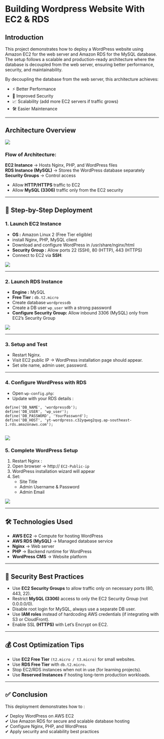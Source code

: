 # Building Wordpress Website With EC2 & RDS
## Introduction
This project demonstrates how to deploy a WordPress website using Amazon EC2 for the web server and Amazon RDS for the MySQL database. The setup follows a scalable and production-ready architecture where the database is decoupled from the web server, ensuring better performance, security, and maintainability.  

By decoupling the database from the web server, this architecture achieves:

* ⚡ Better Performance  
* 🔐 Improved Security  
* 📈 Scalability (add more EC2 servers if traffic grows)  
* 🛠  Easier Maintenance

---
## Architecture Overview

![](./img/Architecture.png)
### Flow of Architecture:

**EC2 Instance** → Hosts Nginx, PHP, and WordPress files  
**RDS Instance (MySQL)** → Stores the WordPress database separately  
**Security Groups** → Control access 
* Allow **HTTP/HTTPS** traffic to EC2  
* Allow **MySQL (3306)** traffic only from the EC2 security 

---
## 🚀 Step-by-Step Deployment
### 1. Launch EC2 Instance
* **OS :** Amazon Linux 2 (Free Tier eligible)
* install Nginx, PHP, MySQL client
* Download and configure WordPress in /usr/share/nginx/html
* **Security Group :** Allow ports 22 (SSH), 80 (HTTP), 443 (HTTPS)  
* Connect to EC2 via **SSH**:

![](./img/EC2Screenshot.png)

---
### 2. Launch RDS Instance
* **Engine :** MySQL
* **Free Tier :** `db.t2.micro`
* Create database `wordpressdb`
* Create a DB user `wp_user` with a strong password
* **Configure Security Group:** Allow inbound 3306 (MySQL) only from EC2’s Security Group

![](./img/RDSScreenshot.png)

---
###  3. Setup and Test
* Restart Nginx.
* Visit EC2 public IP → WordPress installation page should appear.
* Set site name, admin user, password.

---
### 4. Configure WordPress with RDS
* Open `wp-config.php`:
* Update with your RDS details :
```
define('DB_NAME', 'wordpressdb');
define('DB_USER', 'wp_user');
define('DB_PASSWORD', 'YourPassword');
define('DB_HOST', 'yt-wordpress.c32yqweg2qug.ap-southeast-1.rds.amazonaws.com');
```
![](./img/Screenshot%20(183).png)
---
### 5. Complete WordPress Setup
1. Restart Nginx :  
2. Open browser → http://   `EC2-Public-ip`  
3. WordPress installation wizard will appear  
4. Set: 
     * Site Title
     * Admin Username & Password
     * Admin Email

![](./img/WordpressScreenshot.png)

---
## 🛠 Technologies Used

* **AWS EC2** → Compute for hosting WordPress
* **AWS RDS (MySQL)** → Managed database service
* **Nginx** → Web server
* **PHP** → Backend runtime for WordPress
* **WordPress CMS** → Website platform

---
## 🔐 Security Best Practices

* Use **EC2 Security Groups** to allow traffic only on necessary ports (80, 443, 22).
* Restrict **MySQL (3306)** access to only the EC2 Security Group (not 0.0.0.0/0).
* Disable root login for MySQL, always use a separate DB user.
* Use **IAM roles** instead of hardcoding AWS credentials (if integrating with S3 or CloudFront).
* Enable SSL **(HTTPS)** with Let’s Encrypt on EC2.
---
## 💰 Cost Optimization Tips
* Use **EC2 Free Tier** `(t2.micro / t3.micro)` for small websites.
* Use **RDS Free Tier** with `db.t2.micro.`
* Stop EC2/RDS instances when not in use (for learning projects).
* Use **Reserved Instances** if hosting long-term production workloads.

---

## ✅ Conclusion
This deployment demonstrates how to :  

✔ Deploy WordPress on AWS EC2  
✔ Use Amazon RDS for secure and scalable database hosting  
✔ Configure Nginx, PHP, and WordPress  
✔ Apply security and scalability best practices

